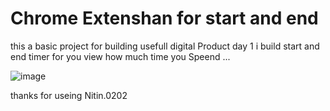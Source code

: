 # Chrome Extenshan for start and end 
this a basic project for building usefull digital Product day 1 
i build start and end timer for you view how much time you Speend ...

![image](https://github.com/user-attachments/assets/e502b51e-3bf6-4aad-9b50-a07d110ca96a)

thanks for useing 
Nitin.0202
